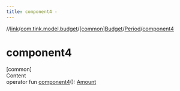 ```yaml
---
title: component4 -
---
```

//[link](../../../index.md)/[com.tink.model.budget](../../index.md)/[[common]Budget](../index.md)/[Period](index.md)/[component4](component4.md)



# component4  
[common]  
Content  
operator fun [component4](component4.md)(): [Amount](../../../com.tink.model.misc/[common]-amount/index.md)  



